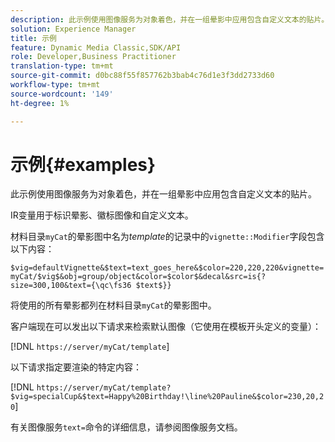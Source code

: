 ```yaml
---
description: 此示例使用图像服务为对象着色，并在一组晕影中应用包含自定义文本的贴片。
solution: Experience Manager
title: 示例
feature: Dynamic Media Classic,SDK/API
role: Developer,Business Practitioner
translation-type: tm+mt
source-git-commit: d0bc88f55f857762b3bab4c76d1e3f3dd2733d60
workflow-type: tm+mt
source-wordcount: '149'
ht-degree: 1%

---
```



# 示例{#examples}

此示例使用图像服务为对象着色，并在一组晕影中应用包含自定义文本的贴片。

IR变量用于标识晕影、徽标图像和自定义文本。

材料目录`myCat`的晕影图中名为&#x200B;*template*&#x200B;的记录中的`vignette::Modifier`字段包含以下内容：

`$vig=defaultVignette&$text=text_goes_here&$color=220,220,220&vignette=myCat/$vig$&obj=group/object&color=$color$&decal&src=is{?size=300,100&text={\qc\fs36 $text$}}`

将使用的所有晕影都列在材料目录`myCat`的晕影图中。

客户端现在可以发出以下请求来检索默认图像（它使用在模板开头定义的变量）：

[!DNL `https://server/myCat/template`]

以下请求指定要渲染的特定内容：

[!DNL `https://server/myCat/template?$vig=specialCup&$text=Happy%20Birthday!\line%20Pauline&$color=230,20,20`]

有关图像服务`text=`命令的详细信息，请参阅图像服务文档。
